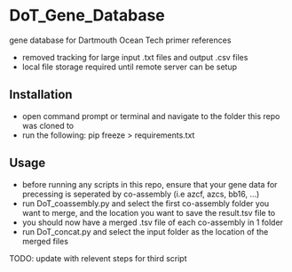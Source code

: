 # DoT_Gene_Database
gene database for Dartmouth Ocean Tech primer references

- removed tracking for large input .txt files and output .csv files
- local file storage required until remote server can be setup


## Installation

 - open command prompt or terminal and navigate to the folder this repo was cloned to
 - run the following:
      pip freeze > requirements.txt

## Usage 
 - before running any scripts in this repo, ensure that your gene data for precessing is seperated by co-assembly (i.e azcf, azcs, bb16, ...)
 - run DoT_coassembly.py and select the first co-assembly folder you want to merge, and the location you want to save the result.tsv file to
 - you should now have a merged .tsv file of each co-assembly in 1 folder
 - run DoT_concat.py and select the input folder as the location of the merged files


 TODO: update with relevent steps for third script
